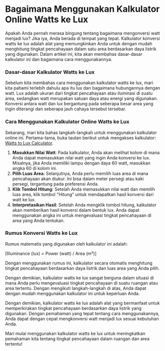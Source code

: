 Bagaimana Menggunakan Kalkulator Online Watts ke Lux
====================================================

Apakah Anda pernah merasa bingung tentang bagaimana mengonversi watt menjadi lux? Jika iya, Anda berada di tempat yang tepat. Kalkulator konversi watts ke lux adalah alat yang memungkinkan Anda untuk dengan mudah menghitung tingkat pencahayaan dalam satu area berdasarkan daya listrik yang digunakan. Dalam artikel ini, kita akan membahas dasar-dasar kalkulator ini dan bagaimana cara menggunakannya.

### Dasar-dasar Kalkulator Watts ke Lux

Sebelum kita membahas cara menggunakan kalkulator watts ke lux, mari kita pahami terlebih dahulu apa itu lux dan bagaimana hubungannya dengan watt. Lux adalah ukuran dari tingkat pencahayaan atau iluminasi di suatu area, sedangkan watt merupakan satuan daya atau energi yang digunakan. Konversi antara watt dan lux bergantung pada seberapa besar area yang ingin diterangi dan seberapa jauh cahaya tersebut tersebar.

### Cara Menggunakan Kalkulator Online Watts ke Lux

Sekarang, mari kita bahas langkah-langkah untuk menggunakan kalkulator online ini. Pertama-tama, buka tautan berikut untuk mengakses kalkulator: [Watts to Lux Calculator](https://www.onlinecalculatorsfree.com/id/tools/watt-to-lux-calculator.html).

1. **Masukkan Nilai Watt**: Pada kalkulator, Anda akan melihat kolom di mana Anda dapat memasukkan nilai watt yang ingin Anda konversi ke lux. Misalnya, jika Anda memiliki lampu dengan daya 60 watt, masukkan angka 60 di kolom ini.
2. **Pilih Luas Area**: Selanjutnya, Anda perlu memilih luas area di mana pencahayaan akan diukur. Ini bisa dalam meter persegi atau kaki persegi, tergantung pada preferensi Anda.
3. **Klik Tombol Hitung**: Setelah Anda memasukkan nilai watt dan memilih luas area, klik tombol "Hitung" untuk mendapatkan hasil konversi dari watt ke lux.
4. **Interpretasikan Hasil**: Setelah Anda mengklik tombol hitung, kalkulator akan memberikan hasil konversi dalam bentuk lux. Anda dapat menggunakan angka ini untuk mengevaluasi tingkat pencahayaan di area yang Anda tentukan.

### Rumus Konversi Watts ke Lux

Rumus matematis yang digunakan oleh kalkulator ini adalah:

\[Illuminance (lux) = Power (watt) / Area (m²)\]

Dengan menggunakan rumus ini, kalkulator secara otomatis menghitung tingkat pencahayaan berdasarkan daya listrik dan luas area yang Anda pilih.

Dengan demikian, kalkulator watts ke lux sangat berguna dalam situasi di mana Anda perlu mengevaluasi tingkat pencahayaan di suatu ruangan atau area tertentu. Dengan mengikuti langkah-langkah di atas, Anda dapat dengan mudah menggunakan kalkulator ini untuk keperluan Anda.

Dengan demikian, kalkulator watts ke lux adalah alat yang bermanfaat untuk memperkirakan tingkat pencahayaan berdasarkan daya listrik yang digunakan. Dengan pemahaman yang tepat tentang cara menggunakannya, Anda dapat dengan cepat mengkonversi watt menjadi lux sesuai kebutuhan Anda.

Mari mulai menggunakan kalkulator watts ke lux untuk meningkatkan pemahaman kita tentang tingkat pencahayaan dalam ruangan dan area tertentu!